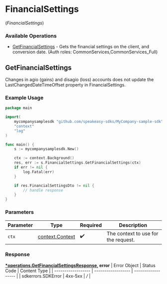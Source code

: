 # FinancialSettings
(*FinancialSettings*)

### Available Operations

* [GetFinancialSettings](#getfinancialsettings) - Gets the financial settings on the client, and conversion date. (Auth roles: CommonServices,CommonServices_Full)

## GetFinancialSettings

Changes in agio (gains) and disagio (loss) accounts does not update the LastChangedDateTimeOffset property in FinancialSettings.

### Example Usage

```go
package main

import(
	mycompanysamplesdk "github.com/speakeasy-sdks/MyCompany-sample-sdk"
	"context"
	"log"
)

func main() {
    s := mycompanysamplesdk.New()

    ctx := context.Background()
    res, err := s.FinancialSettings.GetFinancialSettings(ctx)
    if err != nil {
        log.Fatal(err)
    }

    if res.FinancialSettingsDto != nil {
        // handle response
    }
}
```

### Parameters

| Parameter                                             | Type                                                  | Required                                              | Description                                           |
| ----------------------------------------------------- | ----------------------------------------------------- | ----------------------------------------------------- | ----------------------------------------------------- |
| `ctx`                                                 | [context.Context](https://pkg.go.dev/context#Context) | :heavy_check_mark:                                    | The context to use for the request.                   |


### Response

**[*operations.GetFinancialSettingsResponse](../../pkg/models/operations/getfinancialsettingsresponse.md), error**
| Error Object       | Status Code        | Content Type       |
| ------------------ | ------------------ | ------------------ |
| sdkerrors.SDKError | 4xx-5xx            | */*                |
